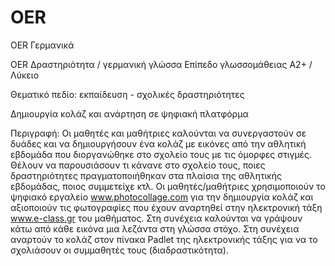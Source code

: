 # OER
OER Γερμανικά 

OER Δραστηριότητα / γερμανική γλώσσα Επίπεδο γλωσσομάθειας Α2+ / Λύκειο 

Θεματικό πεδίο: εκπαίδευση - σχολικές δραστηριότητες 

Δημιουργία κολάζ και ανάρτηση σε ψηφιακή πλατφόρμα 

Περιγραφή: Οι μαθητές και μαθήτριες καλούνται να συνεργαστούν σε δυάδες και να δημιουργήσουν ένα κολάζ με εικόνες από την αθλητική εβδομάδα που διοργανώθηκε στο σχολείο τους με τις όμορφες στιγμές. Θέλουν να παρουσιάσουν τι κάνανε στο σχολείο τους, ποιες δραστηριότητες πραγματοποιήθηκαν στα πλαίσια της αθλητικής εβδομάδας, ποιος συμμετείχε κτλ. Οι μαθητές/μαθήτριες χρησιμοποιούν το ψηφιακό εργαλείο www.photocollage.com για την δημιουργία κολάζ και αξιοποιούν τις φωτογραφίες που έχουν αναρτηθεί στην ηλεκτρονική τάξη www.e-class.gr του μαθήματος. Στη συνέχεια καλούνται να γράψουν κάτω από κάθε εικόνα μια λεζάντα στη γλώσσα στόχο. Στη συνέχεια αναρτούν το κολάζ στον πίνακα Padlet της ηλεκτρονικής τάξης για να το σχολιάσουν οι συμμαθητές τους (διαδραστικότητα).
